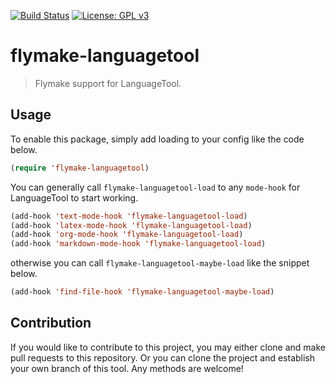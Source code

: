 [![Build Status](https://travis-ci.com/emacs-languagetool/flymake-languagetool.svg?branch=master)](https://travis-ci.com/emacs-languagetool/flymake-languagetool)
[![License: GPL v3](https://img.shields.io/badge/License-GPL%20v3-blue.svg)](https://www.gnu.org/licenses/gpl-3.0)

# flymake-languagetool
> Flymake support for LanguageTool.

## Usage

To enable this package, simply add loading to your config like the code below.

```el
(require 'flymake-languagetool)
```

You can generally call `flymake-languagetool-load` to any `mode-hook` for
LanguageTool to start working.

```el
(add-hook 'text-mode-hook 'flymake-languagetool-load)
(add-hook 'latex-mode-hook 'flymake-languagetool-load)
(add-hook 'org-mode-hook 'flymake-languagetool-load)
(add-hook 'markdown-mode-hook 'flymake-languagetool-load)
```

otherwise you can call `flymake-languagetool-maybe-load` like the snippet below.

```el
(add-hook 'find-file-hook 'flymake-languagetool-maybe-load)
```

## Contribution

If you would like to contribute to this project, you may either
clone and make pull requests to this repository. Or you can
clone the project and establish your own branch of this tool.
Any methods are welcome!
